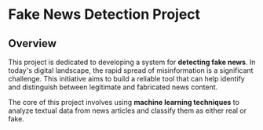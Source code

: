 
# Fake News Detection Project

## Overview

This project is dedicated to developing a system for **detecting fake news**. In today's digital landscape, the rapid spread of misinformation is a significant challenge. This initiative aims to build a reliable tool that can help identify and distinguish between legitimate and fabricated news content.

The core of this project involves using **machine learning techniques** to analyze textual data from news articles and classify them as either real or fake.
